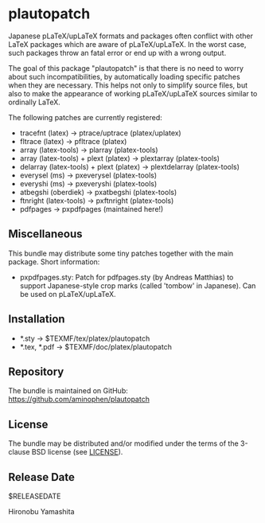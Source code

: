 # plautopatch

Japanese pLaTeX/upLaTeX formats and packages often conflict
with other LaTeX packages which are aware of pLaTeX/upLaTeX.
In the worst case, such packages throw an fatal error or
end up with a wrong output.

The goal of this package "plautopatch" is that
there is no need to worry about such incompatibilities,
by automatically loading specific patches
when they are necessary.
This helps not only to simplify source files, but also
to make the appearance of working pLaTeX/upLaTeX sources
similar to ordinally LaTeX.

The following patches are currently registered:

- tracefnt (latex) -> ptrace/uptrace (platex/uplatex)
- fltrace (latex) -> pfltrace (platex)
- array (latex-tools) -> plarray (platex-tools)
- array (latex-tools) + plext (platex) -> plextarray (platex-tools)
- delarray (latex-tools) + plext (platex) -> plextdelarray (platex-tools)
- everysel (ms) -> pxeverysel (platex-tools)
- everyshi (ms) -> pxeveryshi (platex-tools)
- atbegshi (oberdiek) -> pxatbegshi (platex-tools)
- ftnright (latex-tools) -> pxftnright (platex-tools)
- pdfpages -> pxpdfpages (maintained here!)

## Miscellaneous

This bundle may distribute some tiny patches
together with the main package. Short information:

- pxpdfpages.sty:
    Patch for pdfpages.sty (by An­dreas Matthias) to support
    Japanese-style crop marks (called 'tombow' in Japanese).
    Can be used on pLaTeX/upLaTeX.

## Installation

- *.sty -> $TEXMF/tex/platex/plautopatch
- *.tex, *.pdf -> $TEXMF/doc/platex/plautopatch

## Repository

The bundle is maintained on GitHub:
  https://github.com/aminophen/plautopatch

## License

The bundle may be distributed and/or modified under the terms of
the 3-clause BSD license (see [LICENSE](./LICENSE)).

## Release Date

$RELEASEDATE

Hironobu Yamashita
